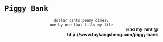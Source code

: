 # `Piggy Bank`

<div align="center">
  <code>dollar cents penny dimes;</code><br>
  <code>one by one that fills my life</code>
</div>

<div align="right"><strong>Find my mint @<br>http://www.taykangsheng.com/piggy-bank</strong></div>
